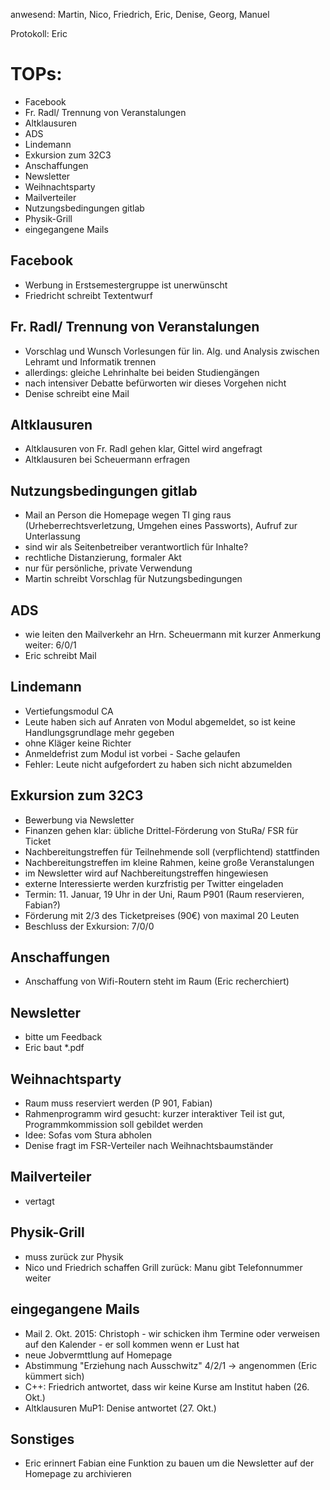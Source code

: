 ---
---

anwesend: Martin, Nico, Friedrich, Eric, Denise, Georg, Manuel

Protokoll: Eric

# TOPs:

- Facebook
- Fr. Radl/ Trennung von Veranstalungen
- Altklausuren
- ADS
- Lindemann
- Exkursion zum 32C3
- Anschaffungen
- Newsletter
- Weihnachtsparty
- Mailverteiler
- Nutzungsbedingungen gitlab
- Physik-Grill
- eingegangene Mails

## Facebook

- Werbung in Erstsemestergruppe ist unerwünscht
- Friedricht schreibt Textentwurf

## Fr. Radl/ Trennung von Veranstalungen

- Vorschlag und Wunsch Vorlesungen für lin. Alg. und Analysis zwischen Lehramt und Informatik trennen
- allerdings: gleiche Lehrinhalte bei beiden Studiengängen
- nach intensiver Debatte befürworten wir dieses Vorgehen nicht
- Denise schreibt eine Mail

## Altklausuren

- Altklausuren von Fr. Radl gehen klar, Gittel wird angefragt
- Altklausuren bei Scheuermann erfragen

## Nutzungsbedingungen gitlab

- Mail an Person die Homepage wegen TI ging raus (Urheberrechtsverletzung, Umgehen eines Passworts), Aufruf zur Unterlassung
- sind wir als Seitenbetreiber verantwortlich für Inhalte?
- rechtliche Distanzierung, formaler Akt
- nur für persönliche, private Verwendung
- Martin schreibt Vorschlag für Nutzungsbedingungen

## ADS

- wie leiten den Mailverkehr an Hrn. Scheuermann mit kurzer Anmerkung weiter: 6/0/1
- Eric schreibt Mail

## Lindemann

- Vertiefungsmodul CA
- Leute haben sich auf Anraten von Modul abgemeldet, so ist keine Handlungsgrundlage mehr gegeben
- ohne Kläger keine Richter
- Anmeldefrist zum Modul ist vorbei - Sache gelaufen
- Fehler: Leute nicht aufgefordert zu haben sich nicht abzumelden

## Exkursion zum 32C3

- Bewerbung via Newsletter
- Finanzen gehen klar: übliche Drittel-Förderung von StuRa/ FSR für Ticket
- Nachbereitungstreffen für Teilnehmende soll (verpflichtend) stattfinden
- Nachbereitungstreffen im kleine Rahmen, keine große Veranstalungen
- im Newsletter wird auf Nachbereitungstreffen hingewiesen
- externe Interessierte werden kurzfristig per Twitter eingeladen
- Termin: 11. Januar, 19 Uhr in der Uni, Raum P901 (Raum reservieren, Fabian?)
- Förderung mit 2/3 des Ticketpreises (90€) von maximal 20 Leuten
- Beschluss der Exkursion: 7/0/0

## Anschaffungen

- Anschaffung von Wifi-Routern steht im Raum (Eric recherchiert)

## Newsletter

- bitte um Feedback
- Eric baut \*.pdf

## Weihnachtsparty

- Raum muss reserviert werden (P 901, Fabian)
- Rahmenprogramm wird gesucht: kurzer interaktiver Teil ist gut, Programmkommission soll gebildet werden
- Idee: Sofas vom Stura abholen
- Denise fragt im FSR-Verteiler nach Weihnachtsbaumständer

## Mailverteiler

- vertagt

## Physik-Grill

- muss zurück zur Physik
- Nico und Friedrich schaffen Grill zurück: Manu gibt Telefonnummer weiter

## eingegangene Mails

- Mail 2. Okt. 2015: Christoph - wir schicken ihm Termine oder verweisen auf den Kalender - er soll kommen wenn er Lust hat
- neue Jobvermttlung auf Homepage
- Abstimmung "Erziehung nach Ausschwitz" 4/2/1 -> angenommen (Eric kümmert sich)
- C++: Friedrich antwortet, dass wir keine Kurse am Institut haben (26. Okt.)
- Altklausuren MuP1: Denise antwortet (27. Okt.)

## Sonstiges

- Eric erinnert Fabian eine Funktion zu bauen um die Newsletter auf der Homepage zu archivieren
